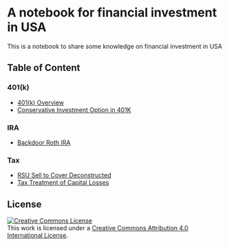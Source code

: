 # A notebook for financial investment in USA

This is a notebook to share some knowledge on financial investment in USA

## Table of Content

### 401(k)

* [401(k) Overview](401K/401K-overview.md)
* [Conservative Investment Option in 401K](401K/conservative-investment-option-in-401k.md)

### IRA

* [Backdoor Roth IRA](IRA/backdoor-roth-ira.md)

### Tax

* [RSU Sell to Cover Deconstructed](Tax/rsu-sell-to-cover-deconstructed.md)
* [Tax Treatment of Capital Losses](Tax/tax-treatment-of-capital-losses.md)

## License

<a rel="license" href="http://creativecommons.org/licenses/by/4.0/"><img alt="Creative Commons License" style="border-width:0" src="https://i.creativecommons.org/l/by/4.0/88x31.png" /></a><br />This work is licensed under a <a rel="license" href="http://creativecommons.org/licenses/by/4.0/">Creative Commons Attribution 4.0 International License</a>.
